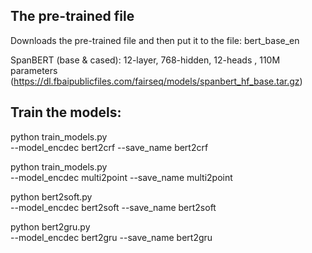 
## The pre-trained file 
Downloads the pre-trained file and then put it to the file: bert_base_en 

SpanBERT (base & cased): 12-layer, 768-hidden, 12-heads , 110M parameters 
(https://dl.fbaipublicfiles.com/fairseq/models/spanbert_hf_base.tar.gz)

## Train the models:

python train_models.py \
  --model_encdec bert2crf 
  --save_name bert2crf
  

python train_models.py \
  --model_encdec multi2point 
  --save_name multi2point
  

python bert2soft.py \
  --model_encdec bert2soft 
  --save_name bert2soft
  


python bert2gru.py \
  --model_encdec bert2gru 
  --save_name bert2gru
  


